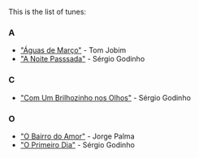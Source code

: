 This is the list of tunes:

### A
-  ["Águas de Março"]("chords.md#águas-de-março") - Tom Jobim
- ["A Noite Passsada"]("chords.md#a-noite-passada") - Sérgio Godinho

### C
- ["Com Um Brilhozinho nos Olhos"]("chords.md#com-um-brilhozinho-nos-olhos") - Sérgio Godinho

### O
- ["O Bairro do Amor"]("chords.md#o-bairro-do-amor") - Jorge Palma
- ["O Primeiro Dia"]("chords.md#o-primeiro-dia") - Sérgio Godinho


